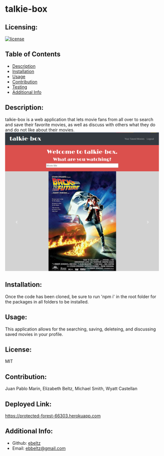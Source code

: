 # talkie-box

  ## Licensing:
  [![license](https://img.shields.io/badge/license-MIT-green)](https://shields.io)

  ## Table of Contents
  - [Description](#description)
  - [Installation](#installation)
  - [Usage](#usage)
  - [Contribution](#contribution)
  - [Testing](#testing)
  - [Additional Info](#additional-info)

  ## Description:
  talkie-box is a web application that lets movie fans from all over to search and save their favorite movies, as well as discuss with others what they do and do not like about their movies.
  <br>
  <img src='image/talkiebox.PNG'>

  ## Installation:
  Once the code has been cloned, be sure to run 'npm i' in the root folder for the packages in all folders to be installed.


  ## Usage:
  This application allows for the searching, saving, deleteing, and discussing saved movies in your profile.

  ## License:
  MIT

  ## Contribution:
  Juan Pablo Marin, Elizabeth Beltz, Michael Smith, Wyatt Castellan
  
  ## Deployed Link:
  https://protected-forest-66303.herokuapp.com 

  ## Additional Info:
  - Github: [ebeltz](https://github.com/ebeltz)
  - Email: ebbeltz@gmail.com
